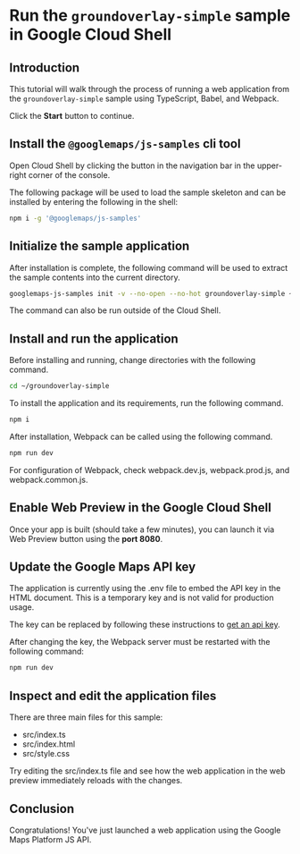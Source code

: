 # Run the `groundoverlay-simple` sample in Google Cloud Shell

<walkthrough-tutorial-duration duration="10"/>

## Introduction

This tutorial will walk through the process of running a web application from
the `groundoverlay-simple` sample using TypeScript, Babel, and Webpack.

Click the **Start** button to continue.

## Install the `@googlemaps/js-samples` cli tool

Open Cloud Shell by clicking the
<walkthrough-cloud-shell-icon></walkthrough-cloud-shell-icon> button in the
navigation bar in the upper-right corner of the console.

The following package will be used to load the sample skeleton and can be
installed by entering the following in the shell:

```bash
npm i -g '@googlemaps/js-samples'
```

## Initialize the sample application

After installation is complete, the following command will be used to extract
the sample contents into the current directory.

```bash
googlemaps-js-samples init -v --no-open --no-hot groundoverlay-simple ~/groundoverlay-simple
```

The command can also be run outside of the Cloud Shell.

## Install and run the application

Before installing and running, change directories with the following command.

```bash
cd ~/groundoverlay-simple
```

To install the application and its requirements, run the following command.

```bash
npm i
```

After installation, Webpack can be called using the following command.

```bash
npm run dev
```

For configuration of Webpack, check
<walkthrough-editor-open-file filePath="groundoverlay-simple/webpack.dev.js">webpack.dev.js</walkthrough-editor-open-file>,
<walkthrough-editor-open-file filePath="groundoverlay-simple/webpack.prod.js">webpack.prod.js</walkthrough-editor-open-file>,
and
<walkthrough-editor-open-file filePath="groundoverlay-simple/webpack.common.js">webpack.common.js</walkthrough-editor-open-file>.

## Enable Web Preview in the Google Cloud Shell

Once your app is built (should take a few minutes), you can launch it via
<walkthrough-spotlight-pointer target="cloudshell" spotlightId="devshell-web-preview-button">Web
Preview button</walkthrough-spotlight-pointer> using the **port 8080**.

## Update the Google Maps API key

The application is currently using the
<walkthrough-editor-open-file filePath="groundoverlay-simple/.env">.env</walkthrough-editor-open-file>
file to embed the API key in the HTML document. This is a temporary key and is
not valid for production usage.

The key can be replaced by following these instructions to
[get an api key](https://developers.google.com/maps/documentation/javascript/get-api-key).

After changing the key, the Webpack server must be restarted with the following
command:

```bash
npm run dev
```

## Inspect and edit the application files

There are three main files for this sample:

*   <walkthrough-editor-open-file filePath="groundoverlay-simple/src/index.ts">src/index.ts</walkthrough-editor-open-file>
*   <walkthrough-editor-open-file filePath="groundoverlay-simple/src/index.html">src/index.html</walkthrough-editor-open-file>
*   <walkthrough-editor-open-file filePath="groundoverlay-simple/src/style.css">src/style.css</walkthrough-editor-open-file>

Try editing the <walkthrough-editor-open-file filePath="groundoverlay-simple/src/index.ts">src/index.ts</walkthrough-editor-open-file> file and see how the web application in the web preview immediately reloads with the changes.

## Conclusion

<walkthrough-conclusion-trophy></walkthrough-conclusion-trophy>

Congratulations! You've just launched a web application using the Google Maps
Platform JS API.
